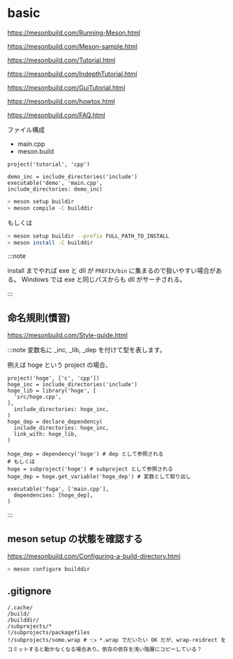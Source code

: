 # basic

https://mesonbuild.com/Running-Meson.html

https://mesonbuild.com/Meson-sample.html

https://mesonbuild.com/Tutorial.html

https://mesonbuild.com/IndepthTutorial.html

https://mesonbuild.com/GuiTutorial.html

https://mesonbuild.com/howtox.html

https://mesonbuild.com/FAQ.html

ファイル構成

- main.cpp
- meson.build

```meson.build
project('tutorial', 'cpp')

demo_inc = include_directories('include')
executable('demo', 'main.cpp',
include_directories: demo_inc)
```

```sh
> meson setup buildir
> meson compile -C builddir
```

もしくは

```sh
> meson setup buildir --prefix FULL_PATH_TO_INSTALL
> meson install -C builddir
```

:::note 

install までやれば exe と dll が `PREFIX/bin` に集まるので扱いやすい場合がある。
Windows では exe と同じパスからも dll がサーチされる。

:::

## 命名規則(慣習)

https://mesonbuild.com/Style-guide.html

:::note 
変数名に _inc, _lib, _dep を付けて型を表します。

例えば hoge という project の場合、

```meson.build
project('hoge', ['c', 'cpp'])
hoge_inc = include_directories('include')
hoge_lib = library('hoge', [
  'src/hoge.cpp',
],
  include_directories: hoge_inc,
)
hoge_dep = declare_dependency(
  include_directories: hoge_inc,
  link_with: hoge_lib,
)
```

```meson.build
hoge_dep = dependency('hoge') # dep として参照される
# もしくは
hoge = subproject('hoge') # subproject として参照される
hoge_dep = hoge.get_variable('hoge_dep') # 変数として取り出し

executable('fuga', ['main.cpp'],
  dependencies: [hoge_dep],
)
```

:::

## meson setup の状態を確認する

https://mesonbuild.com/Configuring-a-build-directory.html

```sh
> meson configure builddir
```

## .gitignore

```.gitignore
/.cache/
/build/
/builddir/
/subprojects/*
!/subprojects/packagefiles
!/subprojects/some.wrap # 👈 *.wrap でだいたい OK だが、wrap-reidrect をコミットすると動かなくなる場合あり。依存の依存を浅い階層にコピーしている？
```

